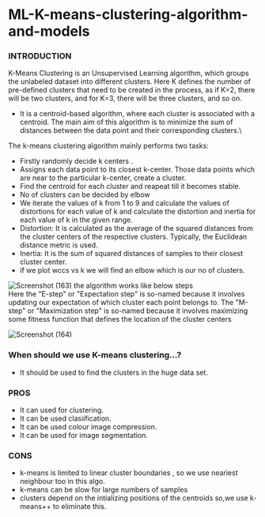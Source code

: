 # ML-K-means-clustering-algorithm-and-models
### INTRODUCTION
K-Means Clustering is an Unsupervised Learning algorithm, which groups the unlabeled dataset into different clusters. Here K defines the number of pre-defined clusters that need to be created in the process, as if K=2, there will be two clusters, and for K=3, there will be three clusters, and so on.
- It is a centroid-based algorithm, where each cluster is associated with a centroid. The main aim of this algorithm is to minimize the sum of distances between the data point and their corresponding clusters.\

The k-means clustering algorithm mainly performs two tasks:
- Firstly randomly decide k centers .
- Assigns each data point to its closest k-center. Those data points which are near to the particular k-center, create a cluster.
- Find the centroid for each cluster and reapeat till it becomes stable.
- No of clusters can be decided by elbow 
- We iterate the values of k from 1 to 9 and calculate the values of distortions for each value of k and calculate the distortion and inertia for each value of k in the given range.
- Distortion: It is calculated as the average of the squared distances from the cluster centers of the respective clusters. Typically, the Euclidean distance metric is used.
- Inertia: It is the sum of squared distances of samples to their closest cluster center.
- if we plot wccs vs k  we will find an elbow which is our no of clusters.

![Screenshot (163)](https://user-images.githubusercontent.com/72094895/124958170-7a067a00-e037-11eb-827d-4c5312c65c11.png)
the algorithm works like below steps\
Here the "E-step" or "Expectation step" is so-named because it involves updating our expectation of which cluster each point belongs to. The "M-step" or "Maximization step" is so-named because it involves maximizing some fitness function that defines the location of the cluster centers

![Screenshot (164)](https://user-images.githubusercontent.com/72094895/124958905-4e37c400-e038-11eb-9cd6-4f9dccddd4d1.png)

### When should we use K-means clustering...?
- It should be used to find the clusters in the huge data set.

### PROS
- It can used for clustering.
- It can be used clasiification.
- It can be used colour image compression.
- It can be used for image segmentation.

### CONS
- k-means is limited to linear cluster boundaries , so we use neariest neighbour too in this algo.
- k-means can be slow for large numbers of samples
- clusters depend on the intializing positions of the centroids so,we use k-means++ to eliminate this.

